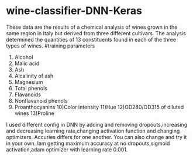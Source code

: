 # wine-classifier-DNN-Keras
These data are the results of a chemical analysis of
wines grown in the same region in Italy but derived from three
different cultivars.
The analysis determined the quantities of 13 constituents
found in each of the three types of wines.
#training parameters
1) Alcohol
2) Malic acid
3) Ash
4) Alcalinity of ash  
5) Magnesium
6) Total phenols
7) Flavanoids
8) Nonflavanoid phenols
9) Proanthocyanins
10)Color intensity
11)Hue
12)OD280/OD315 of diluted wines
13)Proline

I used different config in DNN by adding and removing dropouts,increasing and decreasing learning rate,changing activation function and changing optimizers.
Accuries differs for one another.
You can also change and try it in your own.
Iam getting maximum accuracy at no dropouts,sigmoid activation,adam optimizer with learning rate 0.001.
